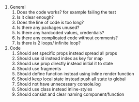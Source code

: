 1. General
   1. Does the code works? for example failing the test
   2. Is it clear enough?
   3. Does the line of code is too long?
   4. Is there any packages unused?
   5. Is there any hardcoded values, credentials?
   6. Is there any complicated code without comments?
   7. Is there is 2 loops/ infinite loop?
2. Code
   1. Should set specific props instead spread all props
   2. Should use id instead index as key for map
   3. Should use prop directly instead initial it to state
   4. Should use fragments
   5. Should define function instead using inline render function
   6. Should keep local state instead push all state to global
   7. Should not have unnecessary console.log
   8. Should use class instead inline-styles
   9. Should consist and clear naming component/function